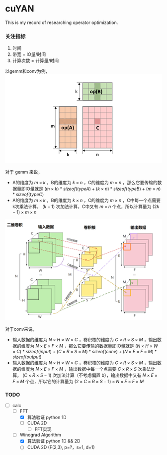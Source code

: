 # cuYAN
This is my record of researching operator optimization.

### 关注指标
1. 时间
2. 带宽 = IO量/时间
3. 计算次数 = 计算量/时间


以gemm和conv为例，
![gemm](./img/gemm.png)

对于 gemm 来说，
- A的维度为 $m×k$ ，B的维度为 $k×n$ ，C的维度为 $m×n$ ，那么它要传输的数据量即IO量就是 $(m×k)*sizeof(typeA)+(k×n)*sizeof(typeB)+(m×n)*sizeof(typeC)$
- A的维度为 $m×k$ ，B的维度为 $k×n$ ，C的维度为 $m×n$ ，C中每一个点需要k次乘法计算， $(k-1)$ 次加法计算，C中又有 $m×n$ 个点，所以计算量为 $(2k-1)×m×n$

![conv](./img/conv.png)

对于conv来说，
- 输入数据的维度为 $N×H×W×C$ ，卷积核的维度为 $C×R×S×M$ ，输出数据的维度为 $N×E×F×M$ ，那么它要传输的数据量即IO量就是 $(N×H×W×C)*sizeof(input)+(C×R×S×M)*sizeof(conv)+(N×E×F×M)*sizeof(output)$
- 输入数据的维度为 $N×H×W×C$ ，卷积核的维度为 $C×R×S×M$ ，输出数据的维度为 $N×E×F×M$ ，输出数据中每一个点需要 $C×R×S$ 次乘法计算， $(C×R×S-1)$ 次加法计算（不考虑偏置 b），输出数据中又有 $N×E×F×M$ 个点，所以它的计算量为 $(2×C×R×S-1)×N×E×F×M$


### TODO

- [ ] calc
  - [ ] FFT
    - [x] 算法验证 python 1D
    - [ ] CUDA 2D
      - [ ] FFT实现
  - [ ] Winograd Algorithm
    - [x] 算法验证 python 1D && 2D
    - [ ] CUDA 2D (F(2,3), p=?，s=1, d=1)
